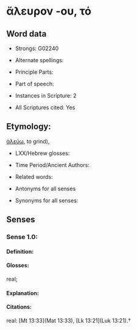 # ἄλευρον -ου, τό

<!-- Status: S2=NeedsEdits -->
<!-- Lexica used for edits:   -->

## Word data

* Strongs: G02240

* Alternate spellings:



* Principle Parts: 


* Part of speech: 


* Instances in Scripture: 2

* All Scriptures cited: Yes

## Etymology: 

[ἀλεύω](), to grind),

* LXX/Hebrew glosses: 


* Time Period/Ancient Authors: 


* Related words: 

* Antonyms for all senses

* Synonyms for all senses: 


## Senses 


### Sense  1.0: 

#### Definition: 

#### Glosses: 

real; 

#### Explanation: 


#### Citations: 

real: [Mt 13:33](Mat 13:33), [Lk 13:21](Luk 13:21).†
